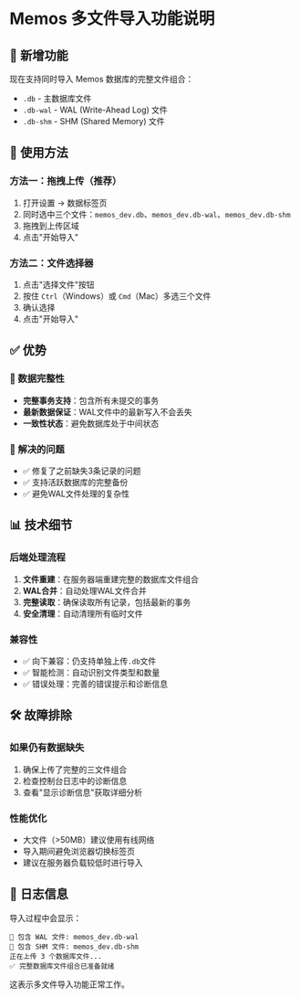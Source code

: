 # Memos 多文件导入功能说明

## 🎯 新增功能

现在支持同时导入 Memos 数据库的完整文件组合：
- `.db` - 主数据库文件
- `.db-wal` - WAL (Write-Ahead Log) 文件
- `.db-shm` - SHM (Shared Memory) 文件

## 🚀 使用方法

### 方法一：拖拽上传（推荐）
1. 打开设置 → 数据标签页
2. 同时选中三个文件：`memos_dev.db`、`memos_dev.db-wal`、`memos_dev.db-shm`
3. 拖拽到上传区域
4. 点击"开始导入"

### 方法二：文件选择器
1. 点击"选择文件"按钮
2. 按住 `Ctrl`（Windows）或 `Cmd`（Mac）多选三个文件
3. 确认选择
4. 点击"开始导入"

## ✅ 优势

### 🔄 数据完整性
- **完整事务支持**：包含所有未提交的事务
- **最新数据保证**：WAL文件中的最新写入不会丢失
- **一致性状态**：避免数据库处于中间状态

### 🎯 解决的问题
- ✅ 修复了之前缺失3条记录的问题
- ✅ 支持活跃数据库的完整备份
- ✅ 避免WAL文件处理的复杂性

## 📊 技术细节

### 后端处理流程
1. **文件重建**：在服务器端重建完整的数据库文件组合
2. **WAL合并**：自动处理WAL文件合并
3. **完整读取**：确保读取所有记录，包括最新的事务
4. **安全清理**：自动清理所有临时文件

### 兼容性
- ✅ 向下兼容：仍支持单独上传`.db`文件
- ✅ 智能检测：自动识别文件类型和数量
- ✅ 错误处理：完善的错误提示和诊断信息

## 🛠️ 故障排除

### 如果仍有数据缺失
1. 确保上传了完整的三文件组合
2. 检查控制台日志中的诊断信息
3. 查看"显示诊断信息"获取详细分析

### 性能优化
- 大文件（>50MB）建议使用有线网络
- 导入期间避免浏览器切换标签页
- 建议在服务器负载较低时进行导入

## 📝 日志信息

导入过程中会显示：
```
📂 包含 WAL 文件: memos_dev.db-wal
📂 包含 SHM 文件: memos_dev.db-shm
正在上传 3 个数据库文件...
✅ 完整数据库文件组合已准备就绪
```

这表示多文件导入功能正常工作。